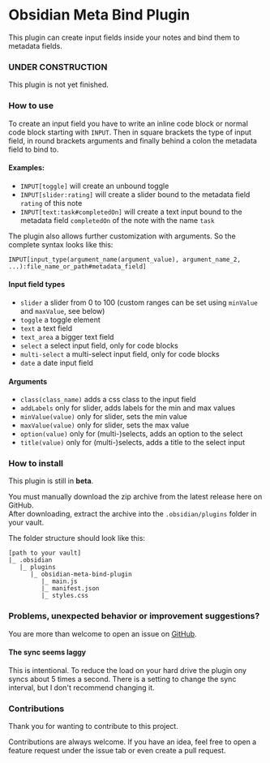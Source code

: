 # Obsidian Meta Bind Plugin
This plugin can create input fields inside your notes and bind them to metadata fields.

### UNDER CONSTRUCTION
This plugin is not yet finished.

### How to use
To create an input field you have to write an inline code block or normal code block starting with `INPUT`. Then in square brackets the type of input field, in round brackets arguments and finally behind a colon the metadata field to bind to.

#### Examples:
- `INPUT[toggle]` will create an unbound toggle
- `INPUT[slider:rating]` will create a slider bound to the metadata field `rating` of this note
- `INPUT[text:task#completedOn]` will create a text input bound to the metadata field `completedOn` of the note with the name `task`

The plugin also allows further customization with arguments. So the complete syntax looks like this:
```
INPUT[input_type(argument_name(argument_value), argument_name_2, ...):file_name_or_path#metadata_field]
```

#### Input field types
- `slider` a slider from 0 to 100 (custom ranges can be set using `minValue` and `maxValue`, see below)
- `toggle` a toggle element
- `text` a text field
- `text_area` a bigger text field
- `select` a select input field, only for code blocks
- `multi-select` a multi-select input field, only for code blocks
- `date` a date input field

#### Arguments
- `class(class_name)` adds a css class to the input field
- `addLabels` only for slider, adds labels for the min and max values
- `minValue(value)` only for slider, sets the min value 
- `maxValue(value)` only for slider, sets the max value
- `option(value)` only for (multi-)selects, adds an option to the select
- `title(value)` only for (multi-)selects, adds a title to the select input

### How to install
This plugin is still in **beta**.

You must manually download the zip archive from the latest release here on GitHub.  
After downloading, extract the archive into the `.obsidian/plugins` folder in your vault.

The folder structure should look like this:
```  
[path to your vault]  
|_ .obsidian  
   |_ plugins  
      |_ obsidian-meta-bind-plugin  
         |_ main.js  
         |_ manifest.json  
         |_ styles.css  
```

### Problems, unexpected behavior or improvement suggestions?
You are more than welcome to open an issue on [GitHub](https://github.com/mProjectsCode/obsidian-meta-bind-plugin/issues).

#### The sync seems laggy
This is intentional. To reduce the load on your hard drive the plugin ony syncs about 5 times a second.
There is a setting to change the sync interval, but I don't recommend changing it.

### Contributions
Thank you for wanting to contribute to this project.

Contributions are always welcome. If you have an idea, feel free to open a feature request under the issue tab or even create a pull request.

